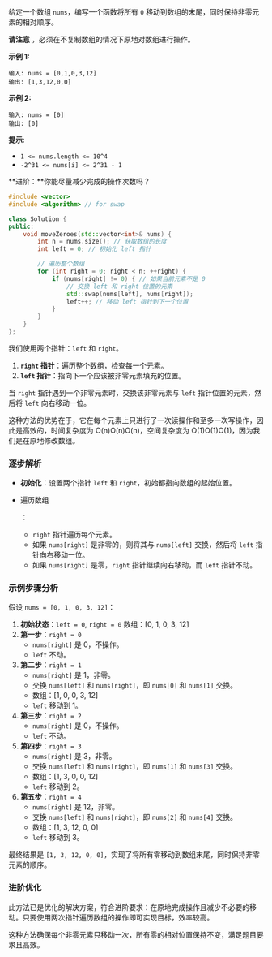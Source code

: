 给定一个数组 `nums`，编写一个函数将所有 `0` 移动到数组的末尾，同时保持非零元素的相对顺序。

**请注意** ，必须在不复制数组的情况下原地对数组进行操作。

 

**示例 1:**

```
输入: nums = [0,1,0,3,12]
输出: [1,3,12,0,0]
```

**示例 2:**

```
输入: nums = [0]
输出: [0]
```

 

**提示**:

- `1 <= nums.length <= 10^4`
- `-2^31 <= nums[i] <= 2^31 - 1`

 

**进阶：**你能尽量减少完成的操作次数吗？

```cpp
#include <vector>
#include <algorithm> // for swap

class Solution {
public:
    void moveZeroes(std::vector<int>& nums) {
        int n = nums.size(); // 获取数组的长度
        int left = 0; // 初始化 left 指针

        // 遍历整个数组
        for (int right = 0; right < n; ++right) {
            if (nums[right] != 0) { // 如果当前元素不是 0
                // 交换 left 和 right 位置的元素
                std::swap(nums[left], nums[right]);
                left++; // 移动 left 指针到下一个位置
            }
        }
    }
};

```

我们使用两个指针：`left` 和 `right`。

1. **`right` 指针**：遍历整个数组，检查每一个元素。
2. **`left` 指针**：指向下一个应该被非零元素填充的位置。

当 `right` 指针遇到一个非零元素时，交换该非零元素与 `left` 指针位置的元素，然后将 `left` 向右移动一位。

这种方法的优势在于，它在每个元素上只进行了一次读操作和至多一次写操作，因此是高效的，时间复杂度为 O(n)O(n)O(n)，空间复杂度为 O(1)O(1)O(1)，因为我们是在原地修改数组。



### 逐步解析

- **初始化**：设置两个指针 `left` 和 `right`，初始都指向数组的起始位置。

- 遍历数组

  ：

  - `right` 指针遍历每个元素。
  - 如果 `nums[right]` 是非零的，则将其与 `nums[left]` 交换，然后将 `left` 指针向右移动一位。
  - 如果 `nums[right]` 是零，`right` 指针继续向右移动，而 `left` 指针不动。

### 示例步骤分析

假设 `nums = [0, 1, 0, 3, 12]`：

1. **初始状态**：`left = 0`, `right = 0`
   数组：[0, 1, 0, 3, 12]
2. **第一步**：`right = 0`
   - `nums[right]` 是 0，不操作。
   - `left` 不动。
3. **第二步**：`right = 1`
   - `nums[right]` 是 1，非零。
   - 交换 `nums[left]` 和 `nums[right]`，即 `nums[0]` 和 `nums[1]` 交换。
   - 数组：[1, 0, 0, 3, 12]
   - `left` 移动到 1。
4. **第三步**：`right = 2`
   - `nums[right]` 是 0，不操作。
   - `left` 不动。
5. **第四步**：`right = 3`
   - `nums[right]` 是 3，非零。
   - 交换 `nums[left]` 和 `nums[right]`，即 `nums[1]` 和 `nums[3]` 交换。
   - 数组：[1, 3, 0, 0, 12]
   - `left` 移动到 2。
6. **第五步**：`right = 4`
   - `nums[right]` 是 12，非零。
   - 交换 `nums[left]` 和 `nums[right]`，即 `nums[2]` 和 `nums[4]` 交换。
   - 数组：[1, 3, 12, 0, 0]
   - `left` 移动到 3。

最终结果是 `[1, 3, 12, 0, 0]`，实现了将所有零移动到数组末尾，同时保持非零元素的顺序。

### 进阶优化

此方法已是优化的解决方案，符合进阶要求：在原地完成操作且减少不必要的移动。只要使用两次指针遍历数组的操作即可实现目标，效率较高。

这种方法确保每个非零元素只移动一次，所有零的相对位置保持不变，满足题目要求且高效。